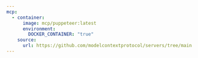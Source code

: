 ```yaml
---
mcp:
  - container:
      image: mcp/puppeteer:latest
      environment:
        DOCKER_CONTAINER: "true"
    source:
      url: https://github.com/modelcontextprotocol/servers/tree/main
---
```

